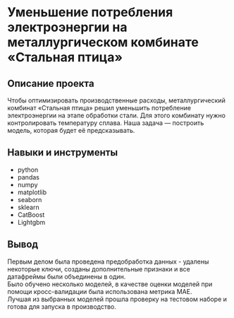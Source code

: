 # Уменьшение потребления электроэнергии на металлургическом комбинате «Стальная птица»
## Описание проекта
Чтобы оптимизировать производственные расходы, металлургический комбинат «Стальная птица» решил уменьшить потребление электроэнергии на этапе обработки стали. Для этого комбинату нужно контролировать температуру сплава.
Наша задача — построить модель, которая будет её предсказывать.

## Навыки и инструменты
- python
- pandas
- numpy
- matplotlib
- seaborn
- sklearn
- CatBoost
- Lightgbm

## Вывод
Первым делом была проведена предобработка данных - удалены некоторые ключи, созданы дополнительные признаки и все датафреймы были объединены в один.  
Было обучено несколько моделей, в качестве оценки моделей при помощи кросс-валидации была использована метрика MAE.  
Лучшая из выбранных моделей прошла проверку на тестовом наборе и готова для запуска в производство.
